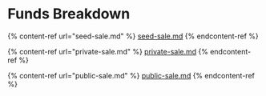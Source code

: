 # Funds Breakdown

{% content-ref url="seed-sale.md" %}
[seed-sale.md](seed-sale.md)
{% endcontent-ref %}

{% content-ref url="private-sale.md" %}
[private-sale.md](private-sale.md)
{% endcontent-ref %}

{% content-ref url="public-sale.md" %}
[public-sale.md](public-sale.md)
{% endcontent-ref %}
